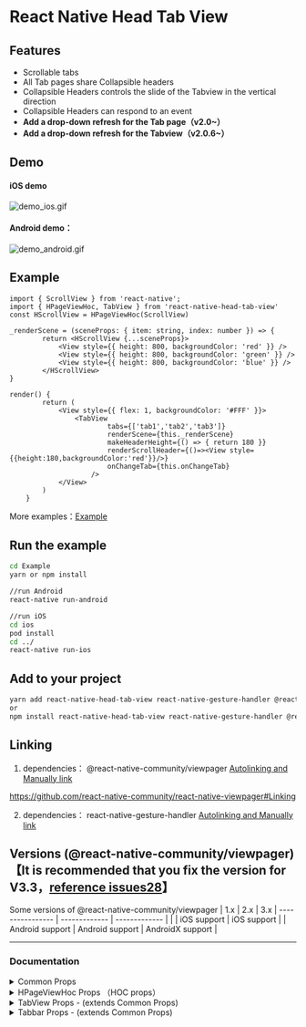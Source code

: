 # React Native Head Tab View

## Features
- Scrollable tabs
- All Tab pages share Collapsible headers
- Collapsible Headers controls the slide of the Tabview in the vertical direction
- Collapsible Headers can respond to an event
- **Add a drop-down refresh for the Tab page（v2.0~）**
- **Add a drop-down refresh for the Tabview（v2.0.6~）**

## Demo

#### iOS demo 

![demo_ios.gif](https://github.com/zyslife/react-native-head-tab-view/blob/master/demoGIF/demo_ios.gif)    

#### Android demo：  

![demo_android.gif](https://github.com/zyslife/react-native-head-tab-view/blob/master/demoGIF/demo_android.gif)  

## Example  

```
import { ScrollView } from 'react-native';
import { HPageViewHoc, TabView } from 'react-native-head-tab-view'
const HScrollView = HPageViewHoc(ScrollView)

_renderScene = (sceneProps: { item: string, index: number }) => {
        return <HScrollView {...sceneProps}>
            <View style={{ height: 800, backgroundColor: 'red' }} />
            <View style={{ height: 800, backgroundColor: 'green' }} />
            <View style={{ height: 800, backgroundColor: 'blue' }} />
        </HScrollView>
}
    
render() {
        return (
            <View style={{ flex: 1, backgroundColor: '#FFF' }}>
                <TabView
                        tabs={['tab1','tab2','tab3']}
                        renderScene={this._renderScene}
                        makeHeaderHeight={() => { return 180 }}
                        renderScrollHeader={()=><View style={{height:180,backgroundColor:'red'}}/>}
                        onChangeTab={this.onChangeTab}
                    />
            </View>
        )
    }
```

More examples：[Example](https://github.com/zyslife/react-native-head-tab-view/blob/master/Example/src/Example.tsx)  

## Run the example  
```sh
cd Example
yarn or npm install

//run Android 
react-native run-android

//run iOS 
cd ios
pod install
cd ../
react-native run-ios
```

## Add to your project

```sh
yarn add react-native-head-tab-view react-native-gesture-handler @react-native-community/viewpager
or  
npm install react-native-head-tab-view react-native-gesture-handler @react-native-community/viewpager --save
```


## Linking  
1. dependencies： @react-native-community/viewpager  [Autolinking and Manually link](https://github.com/react-native-community/react-native-viewpager#Linking)  
 

https://github.com/react-native-community/react-native-viewpager#Linking  

2. dependencies： react-native-gesture-handler [Autolinking and Manually link](https://github.com/software-mansion/react-native-gesture-handler)

## Versions (@react-native-community/viewpager) **【It is recommended that you fix the version for V3.3，[reference issues28](https://github.com/zyslife/react-native-head-tab-view/issues/28)】**
Some versions of @react-native-community/viewpager 
| 1.x              | 2.x              | 3.x
| ---------------- | -------------    | -------------    |
|                  | iOS support      | iOS support      |
| Android support  | Android support  | AndroidX support  |




---
### Documentation

<details>
<summary>Common Props</summary>

##### `tabs` (`required`) _(tabs :string[])_

The data source for Tabbar and TabView
Example:

```js
<TabView
    tabs={['tab1','tab2','tab3']}
    
/>
<Tabbar
    tabs={['tab1','tab2','tab3']}
/>
```

##### `averageTab`  _(boolean)_

Whether items in a Tabbar divide the width of the container of the Tabbar equally  
it defaults to true.
`true` : All TAB items divide the width of the tabbar equally
`false` : The width depends on the text of the label item. Wrapped in a ScrollView

Example:

```js
<TabView
    tabs={['tab1','tab2','tab3']}
    averageTab={true|false}
/>
```

##### tabNameConvert _((tabname: string) => string) 
Convert the elements in tabs into the titles you want
example:
```tabNameConvert={(tabname)=>return tabname+'_aguai'}```

##### tabsContainerStyle _(StyleProp<ViewStyle>)_  
These styles will be applied to the Tabbar view content container which wraps all of the child views. 

##### activeTextStyle _(StyleProp<ViewStyle>)_  
The style of the tab item when active
defaults to { fontSize: 14, color: '#4D4D4D', fontWeight: 'bold' }

##### inactiveTextStyle _(StyleProp<ViewStyle>)_  
The style of the tab item when inactive
defaults to { fontSize: 14, color: '#848484', fontWeight: 'bold' }

</details>

<details>
<summary>HPageViewHoc Props （HOC props）</summary>

##### `isRefreshing`  _(boolean)_   
Whether the scene is refreshing  
##### `onStartRefresh`  _(() => void)_   
If provided, a standard RefreshControl will be added for "Pull to Refresh" functionality.  
Make sure to also set the isRefreshing prop correctly.  
##### `renderRefreshControl`  _(() => React.ReactElement)_   
A custom RefreshControl for scene
##### `refreshHeight`  _(number)_   
If this height is reached, a refresh event will be triggered （onStartRefresh）  
 it defaults to 100
##### `overflowPull`  _(number)_   
It's the distance beyond the refreshHeight, the distance to continue the displacement, when the pull is long enough,  
it defaults to 50.

</details>

<details>
<summary>TabView Props  - (extends  Common Props)</summary>

##### `renderScene` (`required`) _(renderScene :(info: TabViewItemInfo<TabItemT>) => React.ReactElement | null | undefined)_  
Takes an item from tabs and render the scene of the TAB item
When renderScrollHeader is assigned, pass info to the component wrapped by HPageViewHoc

- item _(string)_ : An element in the Tabs array
- index _(number)_ : index


Example:

```js
<TabView
    renderScene={(sceneProps)=>{
        const {item} = sceneProps
        if (item == 'ScrollView') {
            return <Page1 {...sceneProps} />
        } else if (item == 'FlatList') {
            return <Page2 {...sceneProps} />
        } else if (item == 'SectionList') {
            return <Page3 {...sceneProps} />
        }
        return null;
    }}
    
/>
```


##### `renderScrollHeader` _(React.ComponentType<any> | React.ReactElement | null)_

render the collapsible header

```js
<TabView
    makeHeaderHeight={() => { return 180 }}
/>
```
##### `frozeTop` _(number)_

The height at which the top area of the Tabview is frozen

```js
<TabView
    frozeTop={50}
/>
```

##### `headerRespond` _(boolean)_
Collapsible headers can respond to an event
it defaults to false
```js
<TabView
    headerRespond={true}
/>
```

##### `makeHeaderHeight` 

The height of collapsible header

```js
renderScrollHeader={()=><View style={{height:180,backgroundColor:'red'}}/>}
```  

##### `renderHeader` _(React.ComponentType<any> | React.ReactElement | null)_   
render the header of the Tabview

##### `renderFooter` _(React.ComponentType<any> | React.ReactElement | null)_   
render the footer of the Tabview
##### `initialPage` _(number)_  
The sequence number of the initial scene. 
it defaults to 0  
##### `preInitSceneNum` _(number)_  
Number of pre-loaded pages  
it defaults to 0  
##### `renderTabBar` _(React.ComponentType<any> | React.ReactElement | null)_  
Render the custom tabbar
##### `onChangeTab` _((value: ChangeTabProperties): void)_  
This method is called when the scene is switched
```js
<TabView
    onChangeTab={({from,curIndex}) => { console.log('from:'+from+'-to:'+curIndex) }}
/>

```
##### `onScroll` _((value: number): void)_  
Horizontal scrolling invokes this method  
`value`: Progress relative to total length
##### `locked` _(boolean)_  
Whether horizontal sliding is allowed.  
it defaults to false
##### `scrollEnabled` _(boolean)_
Whether to allow the scene to slide vertically
##### `tabbarStyle` _(StyleProp<ViewStyle>)_  
The style of the Tabbar
##### `extraData` _(any)_ 
A marker property for telling the tabview to re-render (since it implements PureComponent).  
 stick it here and treat it immutably.
##### `isRefreshing`  _(boolean)_   
Whether the TabView is refreshing  
##### `onStartRefresh`  _(() => void)_   
If provided, a standard RefreshControl will be added for "Pull to Refresh" functionality.  
Make sure to also set the isRefreshing prop correctly.
##### `renderRefreshControl`  _(() => React.ReactElement)_   
A custom RefreshControl
##### `refreshHeight`  _(number)_   
If this height is reached, a refresh event will be triggered （onStartRefresh）   
</details>

<details>
<summary>Tabbar Props  - (extends  Common Props)</summary>

##### style _(StyleProp<ViewStyle>)_ 
The style of the tabbar
##### underLineHidden _(boolean)_  
Whether the underline is displayed  
it defaults to false
##### underlineStyle _(StyleProp<ViewStyle>)_  
The style of the underlined container
##### lineStyle _(StyleProp<ViewStyle>)_  
The style of the underline
##### tabItemStyle _(StyleProp<ViewStyle>)_  
The style of the tab item
##### renderTabItem  _(React.ComponentType<any> | React.ReactElement | null)_
Takes an item from data and renders it
##### renderTabItemButton _(React.ComponentType<any> | React.ReactElement | null)_
Takes an item from data and renders it to the TAB Item button  
##### scrollValue  _(Animated.Value)_  
Progress relative to total length  
##### renderLeftView _(React.ComponentType<any> | React.ReactElement | null)_
Render the view to the left of the Tabbar  
##### renderRightView _(React.ComponentType<any> | React.ReactElement | null)_
Render the view to the right of the Tabbar   

</details>